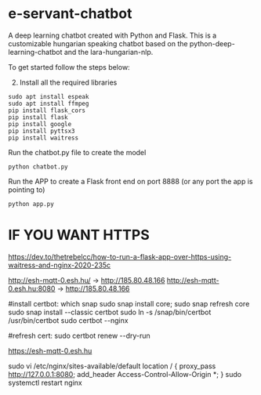 # e-servant-chatbot
A deep learning chatbot created with Python and Flask.
This is a customizable hungarian speaking chatbot based on the python-deep-learning-chatbot and the lara-hungarian-nlp.

To get started follow the steps below:

2. Install all the required libraries 
```
sudo apt install espeak
sudo apt install ffmpeg
pip install flask_cors
pip install flask
pip install google
pip install pyttsx3
pip install waitress
```

Run the chatbot.py file to create the model
```
python chatbot.py
```

Run the APP to create a Flask front end on port 8888 (or any port the app is pointing to)
```
python app.py
```

# IF YOU WANT HTTPS

https://dev.to/thetrebelcc/how-to-run-a-flask-app-over-https-using-waitress-and-nginx-2020-235c

http://esh-mqtt-0.esh.hu/ -> http://185.80.48.166
http://esh-mqtt-0.esh.hu:8080 -> http://185.80.48.166

#install certbot:
which snap
sudo snap install core; sudo snap refresh core
sudo snap install --classic certbot
sudo ln -s /snap/bin/certbot /usr/bin/certbot
sudo certbot --nginx

#refresh cert:
sudo certbot renew --dry-run

https://esh-mqtt-0.esh.hu

sudo vi /etc/nginx/sites-available/default
location / {
    proxy_pass http://127.0.0.1:8080;
    add_header Access-Control-Allow-Origin *;
}
sudo systemctl restart nginx

